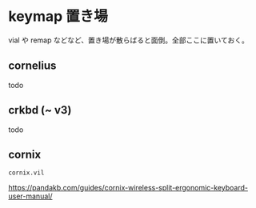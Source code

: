 # keymap 置き場

vial や remap などなど、置き場が散らばると面倒。全部ここに置いておく。

## cornelius

todo

## crkbd (~ v3)

todo

## cornix

`cornix.vil`

https://pandakb.com/guides/cornix-wireless-split-ergonomic-keyboard-user-manual/
